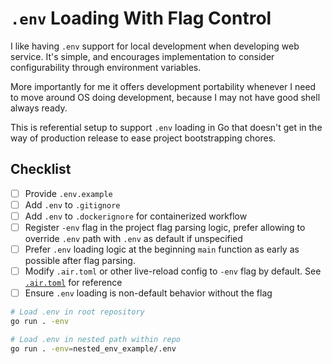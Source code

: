 # `.env` Loading With Flag Control

I like having `.env` support for local development when developing web service. It's simple, and encourages implementation to consider configurability through environment variables.

More importantly for me it offers development portability whenever I need to move around OS doing development, because I may not have good shell always ready.

This is referential setup to support `.env` loading in Go that doesn't get in the way of production release to ease project bootstrapping chores.

## Checklist

- [ ] Provide `.env.example`
- [ ] Add `.env` to `.gitignore`
- [ ] Add `.env` to `.dockerignore` for containerized workflow
- [ ] Register `-env` flag in the project flag parsing logic, prefer allowing to override `.env` path with `.env` as default if unspecified
- [ ] Prefer `.env` loading logic at the beginning `main` function as early as possible after flag parsing.
- [ ] Modify `.air.toml` or other live-reload config to `-env` flag by default. See [`.air.toml`](/.air.toml) for reference
- [ ] Ensure `.env` loading is non-default behavior without the flag

```sh
# Load .env in root repository
go run . -env

# Load .env in nested path within repo
go run . -env=nested_env_example/.env
```
